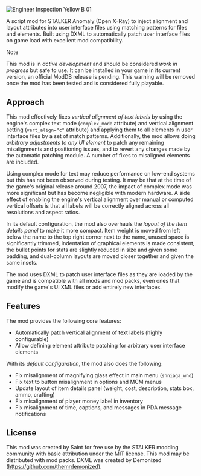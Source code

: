 ![Engineer Inspection Yellow B 01](https://github.com/augustsaintfreytag/stalker-ui-alignment-patcher/assets/7656669/84f50532-dac1-4f71-9d51-ee164d911a1c)

A script mod for STALKER Anomaly (Open X-Ray) to inject alignment and layout attributes into user interface files using matching patterns for files and elements. Built using DXML to automatically patch user interface files on game load with excellent mod compatibility.

> [!NOTE]
> This mod is in *active development* and should be considered *work in progress* but safe to use.
> It can be installed in your game in its current version, an official ModDB release is pending.
> This warning will be removed once the mod has been tested and is considered fully playable.

## Approach

This mod effectively fixes *vertical alignment of text labels* by using the engine's complex text mode (`complex_mode` attribute) and vertical alignment setting (`vert_align="c"` attribute) and applying them to all elements in user interface files by a set of match patterns. Additionally, the mod allows doing *arbitrary adjustments to any UI element* to patch any remaining misalignments and positioning issues, and to revert any changes made by the automatic patching module. A number of fixes to misaligned elements are included.

Using complex mode for text may reduce performance on low-end systems but this has not been observed during testing. It may be that at the time of the game's original release around 2007, the impact of complex mode was more significant but has become negligible with modern hardware. A side effect of enabling the engine's vertical alignment over manual or computed vertical offsets is that all labels will be correctly aligned across all resolutions and aspect ratios.

In its default configuration, the mod also overhauls the *layout of the item details panel* to make it more compact. Item weight is moved from left below the name to the top right corner next to the name, unused space is significantly trimmed, indentation of graphical elements is made consistent, the bullet points for stats are slightly reduced in size and given some padding, and dual-column layouts are moved closer together and given the same insets.

The mod uses DXML to patch user interface files as they are loaded by the game and is compatible with all mods and mod packs, even ones that modify the game's UI XML files or add entirely new interfaces.

## Features

The mod provides the following core features:

- Automatically patch vertical alignment of text labels (highly configurable)
- Allow defining element attribute patching for arbitrary user interface elements

With its *default configuration*, the mod also does the following:

- Fix misalignment of magnifying glass effect in main menu (`shniaga_wnd`)
- Fix text to button misalignment in options and MCM menus
- Update layout of item details panel (weight, cost, description, stats box, ammo, crafting)
- Fix misalignment of player money label in inventory
- Fix misalignment of time, captions, and messages in PDA message notifications

## License

This mod was created by Saint for free use by the STALKER modding community with basic attribution under the MIT license. This mod may be distributed with mod packs. DXML was created by Demonized (https://github.com/themrdemonized).
